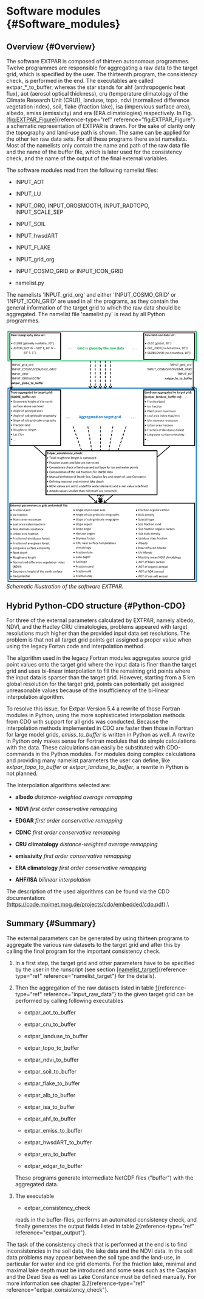 # Software modules {#Software_modules}

## Overview {#Overview}

The software EXTPAR is composed of thirteen autonomous programmes.
Twelve programmes are responsible for aggregating a raw data to the
target grid, which is specified by the user. The thirteenth program, the
consistency check, is performed in the end. The executables are called
extpar\_$\ast$\_to\_buffer, whereas the star stands for ahf
(anthropogenic heat flux), aot (aerosol optical thickness), cru
(temperature climatology of the Climate Research Unit (CRU)), landuse,
topo, ndvi (normalized difference vegetation index), soil, flake
(fraction lake), isa (impervious surface area), albedo, emiss
(emissivity) and era (ERA climatologies) respectively. In Fig.
[\[fig:EXTPAR\_Figure\]](#fig:EXTPAR_Figure){reference-type="ref"
reference="fig:EXTPAR_Figure"} a schematic representation of EXTPAR is
drawn. For the sake of clarity only the topography and land-use path is
shown. The same can be applied for the other ten raw data sets. For all
these programs there exist namelists. Most of the namelists only contain
the name and path of the raw data file and the name of the buffer file,
which is later used for the consistency check, and the name of the
output of the final external variables.

The software modules read from the following namelist files:

-   INPUT\_AOT

-   INPUT\_LU

-   INPUT\_ORO, INPUT\_OROSMOOTH, INPUT\_RADTOPO, INPUT\_SCALE\_SEP

-   INPUT\_SOIL

-   INPUT\_hwsdART

-   INPUT\_FLAKE

-   INPUT\_grid\_org

-   INPUT\_COSMO\_GRID or INPUT\_ICON\_GRID

-   namelist.py

The namelists 'INPUT\_grid\_org' and either 'INPUT\_COSMO\_GRID' or
'INPUT\_ICON\_GRID' are used in all the programs, as they contain the
general information of the target grid to which the raw data should be
aggregated. The namelist file 'namelist.py' is read by all Python
programmes.

![](EXTPAR_Figure.png)
*Schematic illustration of the software EXTPAR.*

## Hybrid Python-CDO structure {#Python-CDO}

For three of the external parameters calculated by EXTPAR, namely
albedo, NDVI, and the Hadley CRU climatologies, problems appeared with
target resolutions much higher than the provided input data set
resolutions. The problem is that not all target grid points get assigned
a proper value when using the legacy Fortan code and interpolation
method.

The algorithm used in the legacy Fortran modules aggregates source grid
point values onto the target grid where the input data is finer than the
target grid and uses bi-linear interpolation to fill the remaining grid
points where the input data is sparser than the target grid. However,
starting from a 5 km global resolution for the target grid, points can
potentially get assigned unreasonable values because of the
insufficiency of the bi-linear interpolation algorithm.

To resolve this issue, for Extpar Version 5.4 a rewrite of those Fortran
modules in Python, using the more sophisticated interpolation methods
from CDO with support for all grids was conducted. Because the
interpolation methods implemented in CDO are faster then those in
Fortran for large model grids, *emiss\_to\_buffer* is written in Python
as well. A rewrite in Python only makes sense for Fortran modules that
do simple calculations with the data. These calculations can easily be
substituted with CDO-commands in the Python modules. For modules doing
complex calculations and providing many namelist parameters the user can
define, like *extpar\_topo\_to\_buffer* or
*extpar\_landuse\_to\_buffer*, a rewrite in Python is not planned.

The interpolation algorithms selected are:

-   **albedo** *distance-weighted average remapping*

-   **NDVI** *first order conservative remapping*

-   **EDGAR** *first order conservative remapping*

-   **CDNC** *first order conservative remapping*

-   **CRU climatology** *distance-weighted average remapping*

-   **emissivity** *first order conservative remapping*

-   **ERA climatology** *first order conservative remapping*

-   **AHF/ISA** *bilinear interpolation*

The description of the used algorithms can be found via the CDO
documentation:\
(https://code.mpimet.mpg.de/projects/cdo/embedded/cdo.pdf).\

## Summary {#Summary}

The external parameters can be generated by using thirteen programs to
aggregate the various raw datasets to the target grid and after this by
calling the final program for the important consistency check.

1.  In a first step, the target grid and other parameters have to be
    specified by the user in the runscript (see section
    [\[namelist\_target\]](#namelist_target){reference-type="ref"
    reference="namelist_target"} for the details).

2.  Then the aggregation of the raw datasets listed in table
    [1](#input_raw_data){reference-type="ref"
    reference="input_raw_data"} to the given target grid can be
    performed by calling following executables

    -   extpar\_aot\_to\_buffer

    -   extpar\_cru\_to\_buffer

    -   extpar\_landuse\_to\_buffer

    -   extpar\_topo\_to\_buffer

    -   extpar\_ndvi\_to\_buffer

    -   extpar\_soil\_to\_buffer

    -   extpar\_flake\_to\_buffer

    -   extpar\_alb\_to\_buffer

    -   extpar\_isa\_to\_buffer

    -   extpar\_ahf\_to\_buffer

    -   extpar\_emiss\_to\_buffer

    -   extpar\_hwsdART\_to\_buffer

    -   extpar\_era\_to\_buffer

    -   extpar\_edgar\_to\_buffer

    These programs generate intermediate NetCDF files (\"buffer\") with
    the aggregated data.

3.  The executable

    -   extpar\_consistency\_check

    reads in the buffer-files, performs an automated consistency check,
    and finally generates the output fields listed in table
    [2](#extpar_output){reference-type="ref" reference="extpar_output"}.

The task of the consistency check that is performed at the end is to
find inconsistencies in the soil data, the lake data and the NDVI data.
In the soil data problems may appear between the soil type and the
land-use, in particular for water and ice grid elements. For the
fraction lake, minimal and maximal lake depth must be introduced and
some seas such as the Caspian and the Dead Sea as well as Lake Constance
must be defined manually. For more information see chapter
[3.7](#extpar_consistency_check){reference-type="ref"
reference="extpar_consistency_check"}.